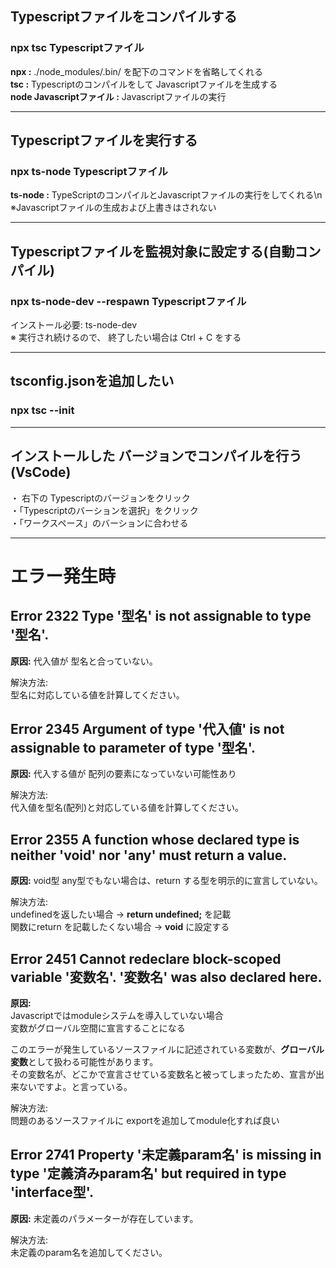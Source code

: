 ## Typescriptファイルをコンパイルする
### npx tsc Typescriptファイル
**npx :** ./node_modules/.bin/ を配下のコマンドを省略してくれる  
**tsc :** Typescriptのコンパイルをして Javascriptファイルを生成する  
**node Javascriptファイル :** Javascriptファイルの実行  
* * *
## Typescriptファイルを実行する
### npx ts-node Typescriptファイル
**ts-node :** TypeScriptのコンパイルとJavascriptファイルの実行をしてくれる\n  
※Javascriptファイルの生成および上書きはされない  
* * *

## Typescriptファイルを監視対象に設定する(自動コンパイル)
### npx ts-node-dev --respawn Typescriptファイル
インストール必要: ts-node-dev  
※ 実行され続けるので、 終了したい場合は Ctrl + C をする  
* * *

## tsconfig.jsonを追加したい
### npx tsc --init
* * * 

## インストールした バージョンでコンパイルを行う(VsCode)
・ 右下の Typescriptのバージョンをクリック  
・「Typescriptのバーションを選択」をクリック  
・「ワークスペース」のバーションに合わせる  
* * *


# エラー発生時

## Error 2322 Type '型名' is not assignable to type '型名'.
**原因:**
代入値が 型名と合っていない。  

解決方法:  
型名に対応している値を計算してください。  

## Error 2345 Argument of type '代入値' is not assignable to parameter of type '型名'.
**原因:**
代入する値が 配列の要素になっていない可能性あり  

解決方法:  
代入値を型名(配列)と対応している値を計算してください。

## Error 2355 A function whose declared type is neither 'void' nor 'any' must return a value.
**原因:**
void型 any型でもない場合は、return する型を明示的に宣言していない。  

解決方法:  
undefinedを返したい場合           →  **return undefined;** を記載  
関数にreturn を記載したくない場合  →  **void** に設定する  

## Error 2451 Cannot redeclare block-scoped variable '変数名'. '変数名' was also declared here.
**原因:**  
Javascriptではmoduleシステムを導入していない場合  
変数がグローバル空間に宣言することになる  

このエラーが発生しているソースファイルに記述されている変数が、**グローバル変数**として扱わる可能性があります。  
その変数名が、どこかで宣言させている変数名と被ってしまったため、宣言が出来ないですよ。と言っている。  

解決方法:  
問題のあるソースファイルに exportを追加してmodule化すれば良い  

## Error 2741 Property '未定義param名' is missing in type '定義済みparam名' but required in type 'interface型'.
**原因:**
未定義のパラメーターが存在しています。  

解決方法:  
未定義のparam名を追加してください。  